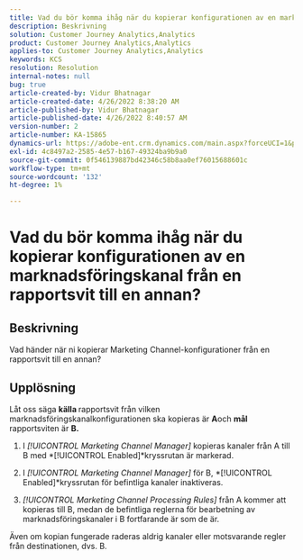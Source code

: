 ```yaml
---
title: Vad du bör komma ihåg när du kopierar konfigurationen av en marknadsföringskanal från en rapportsvit till en annan?
description: Beskrivning
solution: Customer Journey Analytics,Analytics
product: Customer Journey Analytics,Analytics
applies-to: Customer Journey Analytics,Analytics
keywords: KCS
resolution: Resolution
internal-notes: null
bug: true
article-created-by: Vidur Bhatnagar
article-created-date: 4/26/2022 8:38:20 AM
article-published-by: Vidur Bhatnagar
article-published-date: 4/26/2022 8:40:57 AM
version-number: 2
article-number: KA-15865
dynamics-url: https://adobe-ent.crm.dynamics.com/main.aspx?forceUCI=1&pagetype=entityrecord&etn=knowledgearticle&id=7b416a33-3cc5-ec11-a7b6-0022480a1004
exl-id: 4c8497a2-2585-4e57-b167-49324ba9b9a0
source-git-commit: 0f546139887bd42346c58b8aa0ef76015688601c
workflow-type: tm+mt
source-wordcount: '132'
ht-degree: 1%

---
```


# Vad du bör komma ihåg när du kopierar konfigurationen av en marknadsföringskanal från en rapportsvit till en annan?

## Beskrivning


Vad händer när ni kopierar Marketing Channel-konfigurationer från en rapportsvit till en annan?


## Upplösning


Låt oss säga <b>källa </b>rapportsvit från vilken marknadsföringskanalkonfigurationen ska kopieras är <b>A</b>och <b>mål </b>rapportsviten är <b>B.</b>

1. I *[!UICONTROL Marketing Channel Manager]* kopieras kanaler från A till B med *[!UICONTROL Enabled]*kryssrutan är markerad.

1. I *[!UICONTROL Marketing Channel Manager]* för B, *[!UICONTROL Enabled]*kryssrutan för befintliga kanaler inaktiveras.

1. *[!UICONTROL Marketing Channel Processing Rules]* från A kommer att kopieras till B, medan de befintliga reglerna för bearbetning av marknadsföringskanaler i B fortfarande är som de är.

Även om kopian fungerade raderas aldrig kanaler eller motsvarande regler från destinationen, dvs. B.
